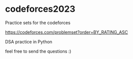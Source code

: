 # codeforces2023
Practice sets  for the codeforces 

https://codeforces.com/problemset?order=BY_RATING_ASC

DSA practice in Python 

feel free to send the questions :)
